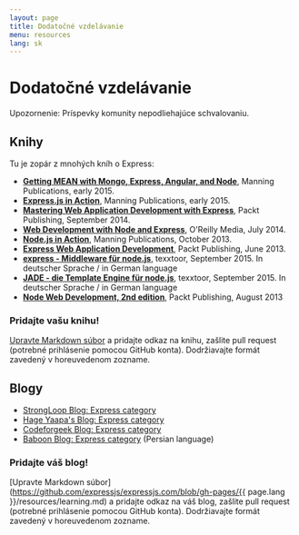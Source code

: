 ```yaml
---
layout: page
title: Dodatočné vzdelávanie
menu: resources
lang: sk
---
```

<!---
 Copyright (c) 2016 StrongLoop, IBM, and Express Contributors
 License: MIT
-->

# Dodatočné vzdelávanie

<div class="doc-box doc-warn">Upozornenie: Príspevky komunity nepodliehajúce schvalovaniu.</div>

## Knihy

Tu je zopár z mnohých kníh o Express:

 - **[Getting MEAN with Mongo, Express, Angular, and Node](http://www.manning.com/sholmes/)**,
Manning Publications, early 2015.
 - **[Express.js in Action](http://www.manning.com/hahn/)**,
Manning Publications, early 2015.
 - **[Mastering Web Application Development with Express](https://www.packtpub.com/web-development/mastering-web-application-development-express-raw)**,
Packt Publishing, September 2014.
 - **[Web Development with Node and Express](http://shop.oreilly.com/product/0636920032977.do)**,
O'Reilly Media, July 2014.
 - **[Node.js in Action](http://www.manning.com/cantelon/)**,
Manning Publications, October 2013.
 - **[Express Web Application Development](https://www.packtpub.com/web-development/express-web-application-development)**,
Packt Publishing, June 2013.
- **[express - Middleware für node.js](http://www.amazon.de/express-Middleware-node-js-J%C3%B6rg-Krause/dp/1517281342/ref=sr_1_1?ie=UTF8&qid=1442001556&sr=8-1&keywords=1517281342)**,
texxtoor, September 2015. In deutscher Sprache / in German language
- **[JADE - die Template Engine für node.js](http://www.amazon.de/JADE-Die-Template-Engine-node-js/dp/1517282098/ref=sr_1_1?ie=UTF8&qid=1442001592&sr=8-1&keywords=1517282098)**,
texxtoor, September 2015. In deutscher Sprache / in German language
- **[Node Web Development, 2nd edition](https://www.packtpub.com/web-development/node-web-development-second-edition)**, Packt Publishing, August 2013

### Pridajte vašu knihu!

[Upravte Markdown súbor](https://github.com/expressjs/expressjs.com/blob/gh-pages/resources/learning.md) a pridajte odkaz na knihu, zašlite pull request (potrebné prihlásenie pomocou GitHub konta). Dodržiavajte formát zavedený v horeuvedenom zozname.

## Blogy

- [StrongLoop Blog: Express category](http://strongloop.com/strongblog/category/express/)
- [Hage Yaapa's Blog: Express category](http://www.hacksparrow.com/category/express-js)
- [Codeforgeek Blog: Express category](http://codeforgeek.com/code/nodejs/express/)
- [Baboon Blog: Express category](http://www.baboon.ir/tutorials/expressjs/) (Persian language)

### Pridajte váš blog!

[Upravte Markdown súbor](https://github.com/expressjs/expressjs.com/blob/gh-pages/{{ page.lang }}/resources/learning.md) a pridajte odkaz na váš blog, zašlite pull request (potrebné prihlásenie pomocou GitHub konta). Dodržiavajte formát zavedený v horeuvedenom zozname.
